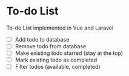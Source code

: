 # To-do List

To-do List implemented in Vue and Laravel

- [ ] Add todo to database
- [ ] Remove todo from database
- [ ] Make existing todo starred (stay at the top)
- [ ] Mark existing todo as completed
- [ ] Filter todos (available, completed)